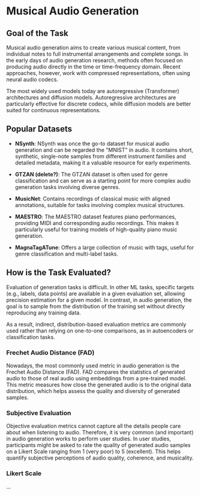 # Musical Audio Generation

## Goal of the Task

Musical audio generation aims to create various musical content, from individual notes to full instrumental arrangements and complete songs. In the early days of audio generation research, methods often focused on producing audio directly in the time or time-frequency domain. Recent approaches, however, work with compressed representations, often using neural audio codecs.

The most widely used models today are autoregressive (Transformer) architectures and diffusion models. Autoregressive architectures are particularly effective for discrete codecs, while diffusion models are better suited for continuous representations.

## Popular Datasets

- **NSynth**: NSynth was once the go-to dataset for musical audio generation and can be regarded the "MNIST" in audio. It contains short, synthetic, single-note samples from different instrument families and detailed metadata, making it a valuable resource for early experiments.

- **GTZAN (delete?)**: The GTZAN dataset is often used for genre classification and can serve as a starting point for more complex audio generation tasks involving diverse genres.

- **MusicNet**: Contains recordings of classical music with aligned annotations, suitable for tasks involving complex musical structures.

- **MAESTRO**: The MAESTRO dataset features piano performances, providing MIDI and corresponding audio recordings. This makes it particularly useful for training models of high-quality piano music generation.

- **MagnaTagATune**: Offers a large collection of music with tags, useful for genre classification and multi-label tasks.


## How is the Task Evaluated?

Evaluation of generation tasks is difficult. In other ML tasks, specific targets (e.g., labels, data points) are available in a given evaluation set, allowing precision estimation for a given model. In contrast, in audio generation, the goal is to sample from the distribution of the training set without directly reproducing any training data.

As a result, indirect, distribution-based evaluation metrics are commonly used rather than relying on one-to-one comparisons, as in autoencoders or classification tasks.

### Frechet Audio Distance (FAD)

Nowadays, the most commonly used metric in audio generation is the Frechet Audio Distance (FAD). FAD compares the statistics of generated audio to those of real audio using embeddings from a pre-trained model. This metric measures how close the generated audio is to the original data distribution, which helps assess the quality and diversity of generated samples.

### Subjective Evaluation

Objective evaluation metrics cannot capture all the details people care about when listening to audio. Therefore, it is very common (and important) in audio generation works to perform user studies.
In user studies, participants might be asked to rate the quality of generated audio samples on a Likert Scale ranging from 1 (very poor) to 5 (excellent). This helps quantify subjective perceptions of audio quality, coherence, and musicality.

### Likert Scale

...
